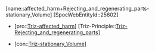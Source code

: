 ﻿---
type: TrizContradiction
aliases:
- affected_harm+Rejecting_and_regenerating_parts-stationary_Volume
license: CC BY-SA 4.0
copyright: https://github.com/SpocWeb
IsDeleted: false
IsReadOnly: false
Confidential: public
tags: 
- Triz/Contradiction
---
[name::affected_harm+Rejecting_and_regenerating_parts-stationary_Volume]
[SpocWebEntityId::25602]
+ [pro::[Triz-affected_harm](tech/Triz/Parameter/Triz-affected_harm.md)]
[Triz-Principle::[Triz-Rejecting_and_regenerating_parts](tech/Triz/Principle/Triz-Rejecting_and_regenerating_parts.md)]
- [con::[Triz-stationary_Volume](tech/Triz/Parameter/Triz-stationary_Volume.md)]

